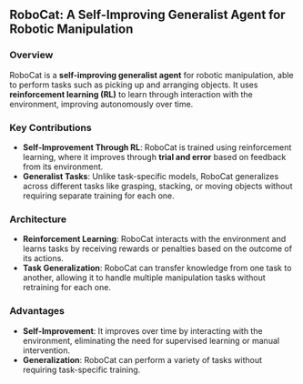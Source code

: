 ## **RoboCat: A Self-Improving Generalist Agent for Robotic Manipulation**

### **Overview**
RoboCat is a **self-improving generalist agent** for robotic manipulation, able to perform tasks such as picking up and arranging objects. It uses **reinforcement learning (RL)** to learn through interaction with the environment, improving autonomously over time.

### **Key Contributions**
- **Self-Improvement Through RL**: RoboCat is trained using reinforcement learning, where it improves through **trial and error** based on feedback from its environment.
- **Generalist Tasks**: Unlike task-specific models, RoboCat generalizes across different tasks like grasping, stacking, or moving objects without requiring separate training for each one.

### **Architecture**
- **Reinforcement Learning**: RoboCat interacts with the environment and learns tasks by receiving rewards or penalties based on the outcome of its actions.
- **Task Generalization**: RoboCat can transfer knowledge from one task to another, allowing it to handle multiple manipulation tasks without retraining for each one.

### **Advantages**
- **Self-Improvement**: It improves over time by interacting with the environment, eliminating the need for supervised learning or manual intervention.
- **Generalization**: RoboCat can perform a variety of tasks without requiring task-specific training.
